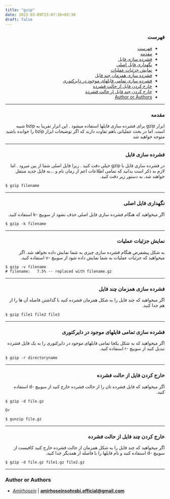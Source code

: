 ```yaml
---
title: "gzip"
date: 2022-03-09T23:07:16+03:30
draft: false
---
```


<div dir='rtl'>

### فهرست

- [فهرست](#فهرست)
- [مقدمه](#مقدمه)
- [فشرده سازی فایل](#فشرده-سازی-فایل)
- [نگهداری فایل اصلی](#نگهداری-فایل-اصلی)
- [نمایش جزئیات عملیات](#نمایش-جزئیات-عملیات)
- [فشرده سازی همزمان چند فایل](#فشرده-سازی-همزمان-چند-فایل)
- [فشرده سازی تمامی فایلهای موجود در دایرکتوری](#فشرده-سازی-تمامی-فایلهای-موجود-در-دایرکتوری)
- [خارج کردن فایل از حالت فشرده](#خارج-کردن-فایل-از-حالت-فشرده)
- [خارج کردن چند فایل از حالت فشرده](#خارج-کردن-چند-فایل-از-حالت-فشرده)
- [Author or Authors](#author-or-authors)
</div>


---
<div dir='rtl'>

### مقدمه
ابزار gzip برای فشرده سازی فایلها استفاده میشود . این ابزار تقریبا به bzip شبیه است. اما در بحث عملیاتی باهم تفاوت دارند که اگر توضیحات ابزار bzip را خوانده باشید متوجه خواهید شد
</div>


---
<div dir='rtl'>

### فشرده سازی فایل
در فشرده سازی فایل با gzip خیلی دقت کنید . زیرا فایل اصلی شما از بین میرود . اما لازم به ذکر است بدانید که تمامی اطلاعات اعم از زمان نام و ...به فایل جدید منتقل خواهند شد. به دستور زیر دقت کنید.
</div>

    $ gzip filename

---
<div dir='rtl'>

### نگهداری فایل اصلی
اگر میخواهید که هنگام فشرده سازی فایل اصلی حذف نشود از سوییچ -k استفاده کنید.
</div>

    $ gzip -k filename

---
<div dir='rtl'>

### نمایش جزئیات عملیات
به شکل پیشفرض هنگام فشرده سازی چیزی به شما نمایش داده نخواهد شد. اگر میخواهید که جزئیات عملیات به شما نمایش داده شود از سوییچ -v استفاده کنید.
</div>

    $ gzip -v filename
    # filename:	  7.5% -- replaced with filename.gz

---
<div dir='rtl'>

### فشرده سازی همزمان چند فایل
اگر میخواهید که چند فایل را به شکل همزمان فشرده کنید با گذاشتن فاصله آن ها را از هم جدا کنید.
</div>

    $ gzip file1 file2 file3



---
<div dir='rtl'>

### فشرده سازی تمامی فایلهای موجود در دایرکتوری
اگر میخواهید که به شکل یکجا تمامی فایلهای موجود در دایرکتوری را به یک فایل فشرده تبدیل کنید از سوییچ -r استفاده کنید.
</div>


    $ gzip -r directoryname
---
<div dir='rtl'>

### خارج کردن فایل از حالت فشرده
اگر میخواهید که فایل فشرده تان را از حالت فشرده خارج کنید از سوییچ -d استفاده کنید.
</div>

    $ gzip -d file.gz
    
    Or

    $ gunzip file.gz

---
<div dir='rtl'>

### خارج کردن چند فایل از حالت فشرده
اگر میخواهید که چند فایل را به شکل همزمان از حالت فشرده خارج کنید کافیست از سوییچ -d استفاده کنید و نام فایلها را با فاصله از همدیگر جدا کنید.
</div>

    $ gzip -d file.gz file1.gz file2.gz
---

### Author or Authors

- *[Amirhosein](https://github.com/amirhoseinsb)* | **<amirhoseinsohrabi.official@gmail.com>**

